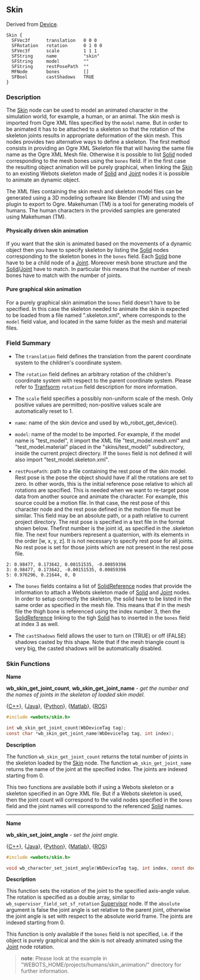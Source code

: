 ## Skin

Derived from [Device](device.md).

```
Skin {
  SFVec3f      translation   0 0 0
  SFRotation   rotation      0 1 0 0
  SFVec3f      scale         1 1 1
  SFString     name          "skin"
  SFString     model         ""
  SFString     restPosePath  ""
  MFNode       bones         []
  SFBool       castShadows   TRUE
}
```

### Description

The [Skin](#skin) node can be used to model an animated character in the simulation world, for example, a human, or an animal.
The skin mesh is imported from Ogre XML files specified by the `model` name.
But in order to be animated it has to be attached to a skeleton so that the rotation of the skeleton joints results in appropriate deformation of the skin mesh.
This nodes provides two alternative ways to define a skeleton.
The first method consists in providing an Ogre XML Skeleton file that will having the same file name as the Ogre XML Mesh file.
Otherwise it is possible to list [Solid](#solid) noded corresponding to the mesh bones using the `bones` field.
If in the first case the resulting object animation will be purely graphical, when linking the [Skin](#skin) to an existing Webots skeleton made of [Solid](#solid) and [Joint](#joint) nodes it is possible to animate an dynamic object.

The XML files containing the skin mesh and skeleton model files can be generated using a 3D modeling software like Blender (TM) and using the plugin to export to Ogre. 
Makehuman (TM) is a tool for generating models of humans. The human characters in the provided samples are generated using Makehuman (TM).

#### Physically driven skin animation

If you want that the skin is animated based on the movements of a dynamic object then you have to specify skeleton by listing the [Solid](#solid) nodes corresponding to the skeleton bones in the `bones` field.
Each [Solid](#solid) bone have to be a child node of a [Joint](#joint).
Moreover mesh bone structure and the [Solid](#solid)/[Joint](#joint) have to match.
In particular this means that the number of mesh bones have to match with the number of joints.


#### Pure graphical skin animation

For a purely graphical skin animation the `bones` field doesn't have to be specified.
In this case the skeleton needed to animate the skin is expected to be loaded from a file named "<modelName>.skeleton.xml", where <modelName> corresponds to the `model` field value, and located in the same folder as the mesh and material files.

### Field Summary

- The `translation` field defines the translation from the parent coordinate system to the children's coordinate system.

- The `rotation` field defines an arbitrary rotation of the children's coordinate system with respect to the parent coordinate system.
Please refer to [Tranfsorm](#transform) `rotation` field description for more information.

- The `scale` field specifies a possibly non-uniform scale of the mesh. Only positive values are permitted; non-positive values scale are automatically reset to 1.

- `name`: name of the skin device and used by wb_robot_get_device().

- `model`: name of the model to be imported.
For example, if the model name is "test_model", it import the XML file "test_model.mesh.xml" and "test_model.material" placed in the "skins/test_model/" subdirectory, inside the current project directory. If the `bones` field is not defined it will also import "test_model.skeleton.xml".

- `restPosePath`: path to a file containing the rest pose of the skin model.
Rest pose is the pose the object should have if all the rotations are set to zero.
In other words, this is the initial reference pose relative to which all rotations are specified.
This is needed when we want to re-target pose data from another source and animate the character.
For example, this source could be a motion file.
In that case, the rest pose of this character node and the rest pose defined in the motion file must be similar.
This field may be an absolute path, or a path relative to current project directory.
The rest pose is specified in a text file in the format shown below.
Thefirst number is the joint id, as specified in the .skeleton file.
The next four numbers represent a quaternion, with its elements in the order [w, x, y, z].
It is not necessary to specify rest pose for all joints.
No rest pose is set for those joints which are not present in the rest pose file.
```
2: 0.98477, 0.173642, 0.00151535, -0.00859396
3: 0.98477, 0.173642, -0.00151535, 0.00859396
5: 0.976296, 0.21644, 0, 0     
```

- The `bones` fields contains a list of [SolidReference](#solidreference) nodes that provide the information to attach a Webots skeleton made of [Solid](#solid) and [Joint](#joint) nodes.
In order to setup correctly the skeleton, the solid have to be listed in the same order as specified in the mesh file.
This means that if in the mesh file the thigh bone is referenced using the index number 3, then the [SolidReference](#solidreference) linking to the tigh [Solid](#solid) has to inserted in the `bones` field at index 3 as well.

- The `castShadows` field allows the user to turn on (TRUE) or off (FALSE) shadows casted by this shape. Note that if the mesh triangle count is very big, the casted shadows will be automatically disabled.

### Skin Functions

**Name**

**wb\_skin\_get\_joint\_count**, **wb\_skin\_get\_joint\_name** - *get the number and the names of joints in the skeleton of loaded skin model.*

{[C++](cpp-api.md#cpp_skin)}, {[Java](java-api.md#java_skin)}, {[Python](python-api.md#python_skin)}, {[Matlab](matlab-api.md#matlab_skin)}, {[ROS](ros-api.md)}

``` c
#include <webots/skin.h>

int wb_skin_get_joint_count(WbDeviceTag tag);
const char *wb_skin_get_joint_name(WbDeviceTag tag, int index);
```

**Description**

The function `wb_skin_get_joint_count` returns the total number of joints in the skeleton loaded by the [Skin](#skin) node.
The function `wb_skin_get_joint_name` returns the name of the joint at the specified index.
The joints are indexed starting from 0.

This two functions are available both if using a Webots skeleton or a skeleton specified in an Ogre XML file.
But if a Webots skeleton is used, then the joint count will correspond to the valid nodes specified in the `bones` field and the joint names will correspond to the referenced [Solid](#solid) names.

---

**Name**

**wb\_skin\_set\_joint\_angle** - *set the joint angle.*

{[C++](cpp-api.md#cpp_skin)}, {[Java](java-api.md#java_skin)}, {[Python](python-api.md#python_skin)}, {[Matlab](matlab-api.md#matlab_skin)}, {[ROS](ros-api.md)}

``` c
#include <webots/skin.h>

void wb_character_set_joint_angle(WbDeviceTag tag, int index, const double rotation[4], bool absolute);
```

**Description**

This function sets the rotation of the joint to the specified axis-angle value.
The rotation is specified as a double array, similar to `wb_supervisor_field_set_sf_rotation` [Supervisor](#supervisor) node.
If the `absolute` argument is false the joint angle is set relative to the parent joint, otherwise the joint angle is set with respect to the absolute world frame.
The joints are indexed starting from 0.

This function is only available if the `bones` field is not specified, i.e. if the object is purely graphical and the skin is not already animated using the [Joint](#joint) node rotation.

> **note**:
Please look at the example in "WEBOTS\_HOME/projects/humans/skin_animation/" directory for further information.
